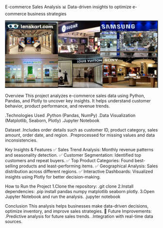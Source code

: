 E-commerce Sales Analysis
📊 Data-driven insights to optimize e-commerce business strategies

![image alt](https://github.com/reemachanotia/E-commerce-Project/blob/628f540a2e51a5250e26967255c74ab8724411fe/ecomerce2.png)

Overview
This project analyzes e-commerce sales data using Python, Pandas, and Plotly to uncover key insights. It helps understand customer behavior, product performance, and revenue trends.

.Technologies Used
.Python (Pandas, NumPy)
.Data Visualization (Matplotlib, Seaborn, Plotly)
.Jupyter Notebook


Dataset
.Includes order details such as customer ID, product category, sales amount, order date, and region.
.Preprocessed for missing values and data inconsistencies.

Key Insights & Features
✅ Sales Trend Analysis: Monthly revenue patterns and seasonality detection.
✅ Customer Segmentation: Identified top customers and repeat buyers.
✅ Top Product Categories: Found best-selling products and least-performing items.
✅ Geographical Analysis: Sales distribution across different regions.
✅ Interactive Dashboards: Visualized insights using Plotly for better decision-making.

How to Run the Project
 1.Clone the repository:
  .git clone <repo-link>
 2.Install dependencies:
  .pip install pandas numpy matplotlib seaborn plotly.
 3.Open Jupyter Notebook and run the analysis.
  .jupyter notebook


Conclusion
 This analysis helps businesses make data-driven decisions, optimize inventory, and improve sales strategies.
 🚀 Future Improvements:
 .Predictive analysis for future sales trends.
 .Integration with real-time data sources.

  
